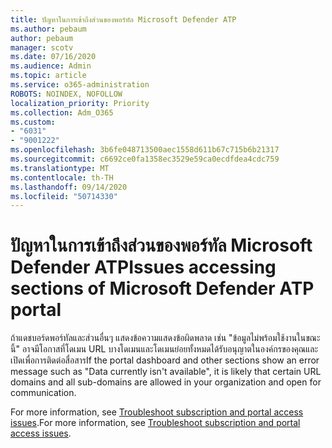 ```yaml
---
title: ปัญหาในการเข้าถึงส่วนของพอร์ทัล Microsoft Defender ATP
ms.author: pebaum
author: pebaum
manager: scotv
ms.date: 07/16/2020
ms.audience: Admin
ms.topic: article
ms.service: o365-administration
ROBOTS: NOINDEX, NOFOLLOW
localization_priority: Priority
ms.collection: Adm_O365
ms.custom:
- "6031"
- "9001222"
ms.openlocfilehash: 3b6fe048713500aec1558d611b67c715b6b21317
ms.sourcegitcommit: c6692ce0fa1358ec3529e59ca0ecdfdea4cdc759
ms.translationtype: MT
ms.contentlocale: th-TH
ms.lasthandoff: 09/14/2020
ms.locfileid: "50714330"
---
```

# <a name="issues-accessing-sections-of-microsoft-defender-atp-portal"></a><span data-ttu-id="7f464-102">ปัญหาในการเข้าถึงส่วนของพอร์ทัล Microsoft Defender ATP</span><span class="sxs-lookup"><span data-stu-id="7f464-102">Issues accessing sections of Microsoft Defender ATP portal</span></span>

<span data-ttu-id="7f464-103">ถ้าแดชบอร์ดพอร์ทัลและส่วนอื่นๆ แสดงข้อความแสดงข้อผิดพลาด เช่น "ข้อมูลไม่พร้อมใช้งานในขณะนี้" อาจมีโอกาสที่โดเมน URL บางโดเมนและโดเมนย่อยทั้งหมดได้รับอนุญาตในองค์กรของคุณและเปิดเพื่อการติดต่อสื่อสาร</span><span class="sxs-lookup"><span data-stu-id="7f464-103">If the portal dashboard and other sections show an error message such as "Data currently isn't available", it is likely that certain URL domains and all sub-domains are allowed in your organization and open for communication.</span></span> 

<span data-ttu-id="7f464-104">For more information, see [Troubleshoot subscription and portal access issues](https://docs.microsoft.com/windows/security/threat-protection/microsoft-defender-atp/troubleshoot-onboarding-error-messages#data-currently-isnt-available-on-some-sections-of-the-portal).</span><span class="sxs-lookup"><span data-stu-id="7f464-104">For more information, see [Troubleshoot subscription and portal access issues](https://docs.microsoft.com/windows/security/threat-protection/microsoft-defender-atp/troubleshoot-onboarding-error-messages#data-currently-isnt-available-on-some-sections-of-the-portal).</span></span>